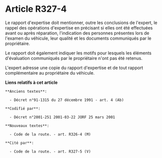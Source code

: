 # Article R327-4

Le rapport d'expertise doit mentionner, outre les conclusions de l'expert, le rappel des opérations d'expertise en précisant
si elles ont été effectuées avant ou après réparation, l'indication des personnes présentes lors de l'examen du véhicule,
leur qualité et les documents communiqués par le propriétaire.

Le rapport doit également indiquer les motifs pour lesquels les éléments d'évaluation communiqués par le propriétaire n'ont
pas été retenus.

L'expert adresse une copie du rapport d'expertise et de tout rapport complémentaire au propriétaire du véhicule.

**Liens relatifs à cet article**

	**Anciens textes**:

	  - Décret n°91-1315 du 27 décembre 1991 - art. 4 (Ab)

	**Codifié par**:

	  - Décret n°2001-251 2001-03-22 JORF 25 mars 2001

	**Nouveaux textes**:

	  - Code de la route. - art. R326-4 (M)

	**Cité par**:

	  - Code de la route. - art. R327-5 (V)

